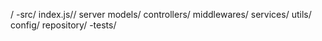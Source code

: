 / 
  -src/
    index.js// server
    models/
    controllers/
    middlewares/
    services/
    utils/
    config/
    repository/
  -tests/